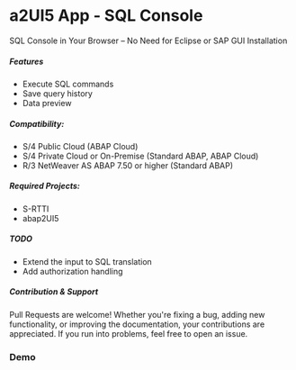# a2UI5 App - SQL Console
SQL Console in Your Browser – No Need for Eclipse or SAP GUI Installation

##### Features
* Execute SQL commands
* Save query history
* Data preview

##### Compatibility:
* S/4 Public Cloud (ABAP Cloud)
* S/4 Private Cloud or On-Premise (Standard ABAP, ABAP Cloud)
* R/3 NetWeaver AS ABAP 7.50 or higher (Standard ABAP)

##### Required Projects:
* S-RTTI
* abap2UI5

##### TODO
* Extend the input to SQL translation
* Add authorization handling

##### Contribution & Support
Pull Requests are welcome! Whether you're fixing a bug, adding new functionality, or improving the documentation, your contributions are appreciated. If you run into problems, feel free to open an issue.

### Demo



